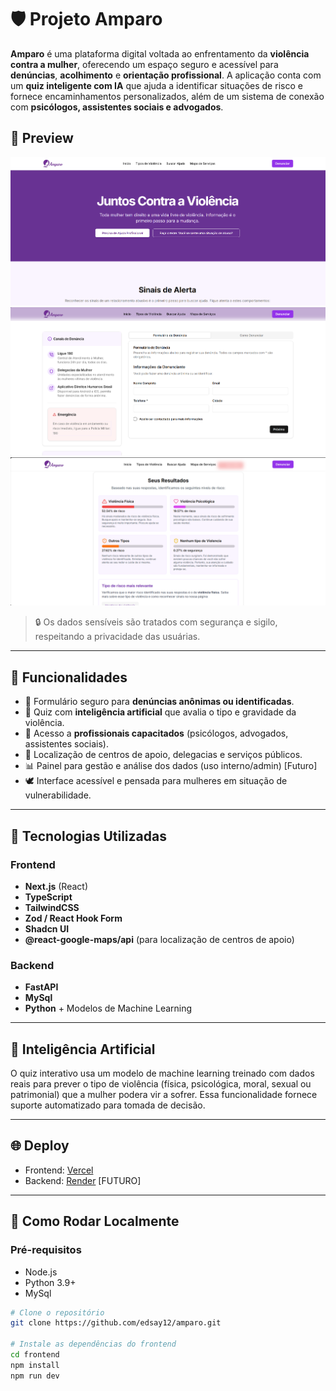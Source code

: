# 🛡️ Projeto Amparo

**Amparo** é uma plataforma digital voltada ao enfrentamento da **violência contra a mulher**, oferecendo um espaço seguro e acessível para **denúncias**, **acolhimento** e **orientação profissional**. A aplicação conta com um **quiz inteligente com IA** que ajuda a identificar situações de risco e fornece encaminhamentos personalizados, além de um sistema de conexão com **psicólogos, assistentes sociais e advogados**.

## 📸 Preview

![Home do Projeto](./public/inicio.png)
![Quiz com IA](./public/denuncia.png)
![Tela de Denúncia](./public/quiz.png)

> 🔒 Os dados sensíveis são tratados com segurança e sigilo, respeitando a privacidade das usuárias.

---

## 🧩 Funcionalidades

- 📄 Formulário seguro para **denúncias anônimas ou identificadas**.
- 🤖 Quiz com **inteligência artificial** que avalia o tipo e gravidade da violência.
- 🧠 Acesso a **profissionais capacitados** (psicólogos, advogados, assistentes sociais).
- 📍 Localização de centros de apoio, delegacias e serviços públicos.
- 📊 Painel para gestão e análise dos dados (uso interno/admin) [Futuro]
- 🕊️ Interface acessível e pensada para mulheres em situação de vulnerabilidade.

---

## 🚀 Tecnologias Utilizadas

### Frontend
- **Next.js** (React)
- **TypeScript**
- **TailwindCSS**
- **Zod / React Hook Form**
- **Shadcn UI**
- **@react-google-maps/api** (para localização de centros de apoio)

### Backend
- **FastAPI**
- **MySql**
- **Python** + Modelos de Machine Learning

---

## 🧠 Inteligência Artificial

O quiz interativo usa um modelo de machine learning treinado com dados reais para prever o tipo de violência (física, psicológica, moral, sexual ou patrimonial) que a mulher podera vir a sofrer. Essa funcionalidade fornece suporte automatizado para tomada de decisão.

---

## 🌐 Deploy

- Frontend: [Vercel](https://vercel.com/) 
- Backend: [Render](https://render.com/) [FUTURO]

---

## 📂 Como Rodar Localmente

### Pré-requisitos
- Node.js
- Python 3.9+
- MySql

```bash
# Clone o repositório
git clone https://github.com/edsay12/amparo.git

# Instale as dependências do frontend
cd frontend
npm install
npm run dev


